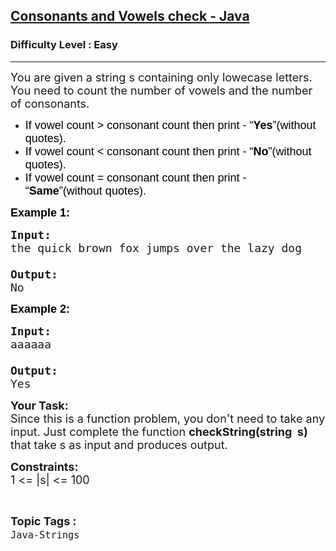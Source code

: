 <h2><a href="https://practice.geeksforgeeks.org/problems/consonants-and-vowels-check-java/1?utm_source=geeksforgeeks&utm_medium=ml_article_practice_tab&utm_campaign=article_practice_tab">Consonants and Vowels check - Java</a></h2><h3>Difficulty Level : Easy</h3><hr><div class="problems_problem_content__Xm_eO"><p dir="ltr"><span style="font-size:18px">You are given a string s containing only lowecase letters. You need to count the number of vowels and the number of consonants. </span></p>

<ul dir="ltr">
	<li><span style="font-size:18px"><span style="background-color:transparent; color:rgb(0, 0, 0); font-family:arial">If vowel count &gt; consonant count then print - “<strong>Yes</strong>”(without quotes).</span></span></li>
	<li><span style="font-size:18px"><span style="background-color:transparent; color:rgb(0, 0, 0); font-family:arial">If vowel count &lt; consonant count then print - “<strong>No</strong>”(without quotes).</span></span></li>
	<li><span style="font-size:18px"><span style="background-color:transparent; color:rgb(0, 0, 0); font-family:arial">If vowel count = consonant count then print - “<strong>Same</strong>”(without quotes).</span></span></li>
</ul>

<p><strong><span style="font-size:18px"><span style="background-color:transparent; color:rgb(0, 0, 0); font-family:arial">Example 1:</span></span></strong></p>

<pre><span style="font-size:18px"><strong>Input:</strong>
the quick brown fox jumps over the lazy dog

<strong>Output:</strong>
No
</span></pre>

<p><strong><span style="font-size:18px"><span style="background-color:transparent; color:rgb(0, 0, 0); font-family:arial">Example 2:</span></span></strong></p>

<pre><span style="font-size:18px"><strong>Input:</strong>
aaaaaa

<strong>Output:</strong>
Yes</span></pre>

<p><span style="font-size:18px"><strong>Your Task:</strong><br>
Since this is a function problem, you don't need to take any input. Just complete the function <strong>checkString(string&nbsp; s) </strong>that take s as input and produces output.</span></p>

<p><span style="font-size:18px"><strong>Constraints:</strong><br>
1 &lt;= |s| &lt;= 100</span></p>
</div><br><p><span style=font-size:18px><strong>Topic Tags : </strong><br><code>Java-Strings</code>&nbsp;